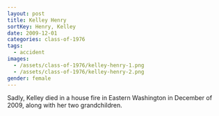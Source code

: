 ```yaml
---
layout: post
title: Kelley Henry
sortKey: Henry, Kelley
date: 2009-12-01
categories: class-of-1976
tags:
  - accident
images:
  - /assets/class-of-1976/kelley-henry-1.png
  - /assets/class-of-1976/kelley-henry-2.png
gender: female
---
```

Sadly, Kelley died in a house fire in Eastern Washington in December of 2009, along with her two grandchildren.